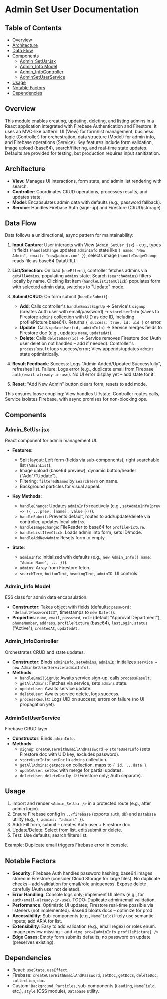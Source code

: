 # Admin Set User Documentation

## Table of Contents

- [Overview](#overview)
- [Architecture](#architecture)
- [Data Flow](#data-flow)
- [Components](#components)
  - [Admin_SetUsr.jsx](#admin_setusrjsx)
  - [Admin_Info Model](#admin_info-model)
  - [Admin_InfoController](#admin_infocontroller)
  - [AdminSetUserService](#adminsetuserservice)
- [Usage](#usage)
- [Notable Factors](#notable-factors)
- [Dependencies](#dependencies)

## Overview

This module enables creating, updating, deleting, and listing admins in a React application integrated with Firebase Authentication and Firestore. It uses an MVC-like pattern: UI (View) for form/list management, business logic (Controller) for orchestration, data structure (Model) for admin info, and Firebase operations (Service). Key features include form validation, image upload (base64), search/filtering, and real-time state updates. Defaults are provided for testing, but production requires input sanitization.

## Architecture

- **View**: Manages UI interactions, form state, and admin list rendering with search.
- **Controller**: Coordinates CRUD operations, processes results, and updates state.
- **Model**: Encapsulates admin data with defaults (e.g., password fallback).
- **Service**: Handles Firebase Auth (sign-up) and Firestore (CRUD/storage).

## Data Flow

Data follows a unidirectional, async pattern for maintainability:

1. **Input Capture**: User interacts with View (`Admin_SetUsr.jsx`) – e.g., types in fields (`handleChange` updates `adminInfo` state like `{ name: "New Admin", email: "new@admin.com" }`), selects image (`handleImageChange` reads file as base64 DataURL).

2. **List/Selection**: On load (`useEffect`), controller fetches admins via `getAllAdmins`, populating `admins` state. Search (`searchAdmins`) filters locally by name. Clicking list item (`handleListItemClick`) populates form with selected admin data, switches to "Update" mode.

3. **Submit/CRUD**: On form submit (`handleSubmit`):
   - **Add**: Calls controller's `handleEmailSignUp` → Service's `signup` (creates Auth user with email/password) → `storeUserInfo` (saves to Firestore `admins` collection with UID as doc ID, including profilePicture base64). Returns `{ success: true, id: uid }` or error.
   - **Update**: Calls `updateUser(id, adminInfo)` → Service merges fields to Firestore doc (e.g., updates `name`, `updatedAt`).
   - **Delete**: Calls `deleteUser(id)` → Service removes Firestore doc (Auth user deletion not handled – add if needed).
   Controller's `processResult` logs success/error; View appends/updates `admins` state optimistically.

4. **Result Feedback**: Success: Logs "Admin Added/Updated Successfully", refreshes list. Failure: Logs error (e.g., duplicate email from Firebase `auth/email-already-in-use`). No UI error display yet – add state for it.

5. **Reset**: "Add New Admin" button clears form, resets to add mode.

This ensures loose coupling: View handles UI/state, Controller routes calls, Service isolates Firebase, with async promises for non-blocking ops.

## Components

### Admin_SetUsr.jsx

React component for admin management UI.

- **Features**:
  - Split layout: Left form (fields via sub-components), right searchable list (`AdminList`).
  - Image upload (base64 preview), dynamic button/header ("Add"/"Update").
  - Filtering: `filteredNames` by `searchTerm` on name.
  - Background particles for visual appeal.

- **Key Methods**:
  - `handleChange`: Updates `adminInfo` reactively (e.g., `setAdminInfo(prev => ({ ...prev, [name]: value }))`).
  - `handleSubmit`: Prevents default, routes to add/update/delete via controller, updates local `admins`.
  - `handleImageChange`: FileReader to base64 for `profilePicture`.
  - `handleListItemClick`: Loads admin into form, sets ID/mode.
  - `handleAddNewAdmin`: Resets form to empty.

- **State**:
  - `adminInfo`: Initialized with defaults (e.g., `new Admin_Info({ name: "Admin Name", ... })`).
  - `admins`: Array from Firestore fetch.
  - `searchTerm`, `buttonText`, `headingText`, `adminID`: UI controls.

### Admin_Info Model

ES6 class for admin data encapsulation.

- **Constructor**: Takes object with fields (defaults: `password: "defaultPassword123"`, timestamps to `new Date()`).
- **Properties**: `name`, `email`, `password`, `role` (default "Approval Department"), `phoneNumber`, `address`, `profilePicture` (base64), `lastLogin`, `status` ("Active"), `createdAt`, `updatedAt`.

### Admin_InfoController

Orchestrates CRUD and state updates.

- **Constructor**: Binds `adminInfo`, `setAdmins`, `adminID`; initializes `service = new AdminSetUserService(adminInfo)`.
- **Methods**:
  - `handleEmailSignUp`: Awaits service sign-up, calls `processResult`.
  - `getAllAdmins`: Fetches via service, sets `admins` state.
  - `updateUser`: Awaits service update.
  - `deleteUser`: Awaits service delete, logs success.
  - `processResult`: Logs UID on success; errors on failure (no UI propagation yet).

### AdminSetUserService

Firebase CRUD layer.

- **Constructor**: Binds `adminInfo`.
- **Methods**:
  - `signup`: `createUserWithEmailAndPassword` → `storeUserInfo` (sets Firestore doc with UID key, excludes password).
  - `storeUserInfo`: `setDoc` to `admins` collection.
  - `getAllAdmins`: `getDocs` on collection, maps to `{ id, ...data }`.
  - `updateUser`: `setDoc` with merge for partial updates.
  - `deleteUser`: `deleteDoc` by ID (Firestore only; Auth separate).

## Usage

1. Import and render `<Admin_SetUsr />` in a protected route (e.g., after admin login).
2. Ensure Firebase config in `../firebase` (exports `auth`, `db`) and `Database` utility (e.g., `{ admins: "admins" }`).
3. Add: Fill form, submit – creates Auth user + Firestore doc.
4. Update/Delete: Select from list, edit/submit or delete.
5. Test: Use defaults; search filters list.

Example: Duplicate email triggers Firebase error in console.

## Notable Factors

- **Security**: Firebase Auth handles password hashing; base64 images stored in Firestore (consider Cloud Storage for large files). No duplicate checks – add validation for email/role uniqueness. Expose delete carefully (Auth user not deleted).
- **Error Handling**: Console logs only; implement UI alerts (e.g., for `auth/email-already-in-use`). TODO: Duplicate admin/email validation.
- **Performance**: Optimistic UI updates; Firestore real-time possible via listeners (not implemented). Base64 bloats docs – optimize for prod.
- **Accessibility**: Sub-components (e.g., `NameField`) likely use semantic inputs; add ARIA for list.
- **Extensibility**: Easy to add validation (e.g., email regex) or roles enum. Image preview missing – add `<img src={adminInfo.profilePicture} />`.
- **Edge Cases**: Empty form submits defaults; no password on update (preserves existing).

## Dependencies

- React: `useState`, `useEffect`.
- Firebase: `createUserWithEmailAndPassword`, `setDoc`, `getDocs`, `deleteDoc`, `collection`, `doc`.
- Custom: `Background_Particles`, sub-components (`Heading`, `NameField`, etc.), `style` (CSS module), `Database` utility.